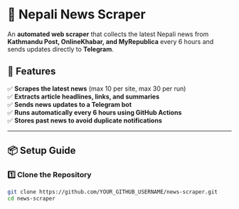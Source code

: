 # 📰 Nepali News Scraper

An **automated web scraper** that collects the latest Nepali news from **Kathmandu Post, OnlineKhabar, and MyRepublica** every 6 hours and sends updates directly to **Telegram**.

## 🚀 Features
✅ **Scrapes the latest news** (max 10 per site, max 30 per run)  
✅ **Extracts article headlines, links, and summaries**  
✅ **Sends news updates to a Telegram bot**  
✅ **Runs automatically every 6 hours using GitHub Actions**  
✅ **Stores past news to avoid duplicate notifications**  

---

## 📦 Setup Guide

### **1️⃣ Clone the Repository**
```bash
git clone https://github.com/YOUR_GITHUB_USERNAME/news-scraper.git
cd news-scraper
